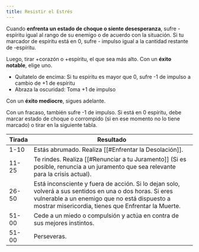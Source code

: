 ```yaml
---
title: Resistir el Estrés
---
```


Cuando **enfrenta un estado de choque o siente desesperanza**, sufre -espíritu igual al rango de su enemigo o de acuerdo con la situación. Si tu marcador de espíritu está en 0, sufre - impulso igual a la cantidad restante de -espíritu.

Luego, tirar +corazón o +espíritu, el que sea más alto. Con un **éxito notable**, elige uno.

- Quítatelo de encima: Si tu espíritu es mayor que 0, sufre -1 de impulso a cambio de +1 de espíritu
- Abraza la oscuridad: Toma +1 de impulso

Con un **éxito mediocre**, sigues adelante.

Con un fracaso, también sufre -1 de impulso. Si está en 0 espíritu, debe marcar estado de choque o corrompido (si en ese momento no lo tiene marcado) o tirar en la siguiente tabla.

| **Tirada** | **Resultado**                                                                                                                                                                                                   |
| ---------- | --------------------------------------------------------------------------------------------------------------------------------------------------------------------------------------------------------------- |
| 1-10       | Estás abrumado. Realiza [[#Enfrentar la Desolación]].                                                                                                                                                           |
| 11-25      | Te rindes. Realiza [[#Renunciar a tu Juramento]] (Si es posible, renuncia a un juramento que sea relevante para la crisis actual).                                                                              |
| 26-50      | Está inconsciente y fuera de acción. Si lo dejan solo, volverá a sus sentidos en una o dos horas. Si eres vulnerable a un enemigo que no está dispuesto a mostrar misericordia, tienes que Enfrentar la Muerte. |
| 51-00      | Cede a un miedo o compulsión y actúa en contra de sus mejores instintos.                                                                                                                                        |
| 51-00      | Perseveras.                                                                                                                                                                                                     |
